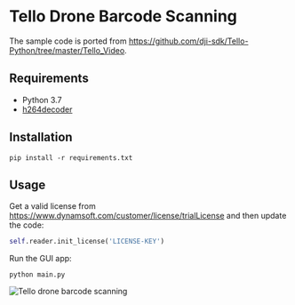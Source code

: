 # Tello Drone Barcode Scanning
The sample code is ported from https://github.com/dji-sdk/Tello-Python/tree/master/Tello_Video. 

## Requirements
- Python 3.7
- [h264decoder](https://github.com/DaWelter/h264decoder)

## Installation

```
pip install -r requirements.txt
```

## Usage

Get a valid license from https://www.dynamsoft.com/customer/license/trialLicense and then update the code:

```py
self.reader.init_license('LICENSE-KEY') 
```

Run the GUI app:

```
python main.py
```

![Tello drone barcode scanning](https://www.dynamsoft.com/codepool/wp-content/uploads/2020/11/tello-drone-barcode.png)